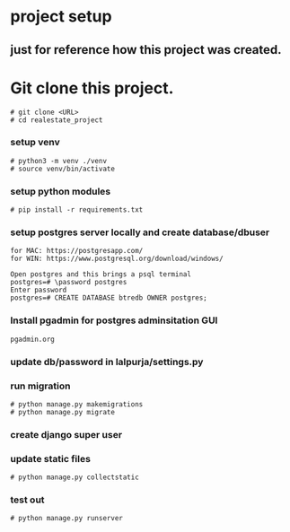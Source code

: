 # project setup 
## just for reference how this project was created.

# Git clone this project.
```
# git clone <URL>
# cd realestate_project
```

### setup venv
```
# python3 -m venv ./venv
# source venv/bin/activate
```

### setup python modules
```
# pip install -r requirements.txt
```

### setup postgres server locally and create database/dbuser
```
for MAC: https://postgresapp.com/
for WIN: https://www.postgresql.org/download/windows/

Open postgres and this brings a psql terminal
postgres=# \password postgres
Enter password
postgres=# CREATE DATABASE btredb OWNER postgres; 
```

### Install pgadmin for postgres adminsitation GUI
```
pgadmin.org
```

### update db/password in lalpurja/settings.py

### run migration 
```
# python manage.py makemigrations
# python manage.py migrate
```

### create django super user

### update static files
```
# python manage.py collectstatic
```

### test out
```
# python manage.py runserver
```


